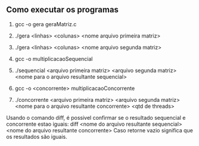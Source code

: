 ## Como executar os programas
1. gcc -o gera geraMatriz.c
2. ./gera \<linhas\> \<colunas\> \<nome arquivo primeira matriz\>
3. ./gera \<linhas\> \<colunas\> \<nome arquivo segunda matriz\>

4. gcc -o <sequencial> multiplicacaoSequencial
5. ./sequencial \<arquivo primeira matriz\> \<arquivo segunda matriz\> \<nome para o arquivo resultante sequencial\>
6. gcc -o \<concorrente\> multiplicacaoConcorrente
7. ./concorrente \<arquivo primeira matriz\> \<arquivo segunda matriz\> \<nome para o arquivo resultante concorrente\> \<qtd de threads\>

Usando o comando diff, é possivel confirmar se o resultado sequencial e concorrente estao iguais:
diff \<nome do arquivo resultante sequencial\> \<nome do arquivo resultante concorrente\>
Caso retorne vazio significa que os resultados são iguais.
